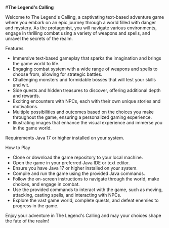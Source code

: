 #**The Legend's Calling**

Welcome to The Legend's Calling, a captivating text-based adventure game where you embark on an epic journey through a world filled with danger and mystery. As the protagonist, you will navigate various environments, engage in thrilling combat using a variety of weapons and spells, and unravel the secrets of the realm.

Features
- Immersive text-based gameplay that sparks the imagination and brings the game world to life.
- Engaging combat system with a wide range of weapons and spells to choose from, allowing for strategic battles.
- Challenging monsters and formidable bosses that will test your skills and wit.
- Side quests and hidden treasures to discover, offering additional depth and rewards.
- Exciting encounters with NPCs, each with their own unique stories and motivations.
- Multiple possibilities and outcomes based on the choices you make throughout the game, ensuring a personalized gaming experience.
- Illustrating images that enhance the visual experience and immerse you in the game world.

Requirements
Java 17 or higher installed on your system.

How to Play
- Clone or download the game repository to your local machine.
- Open the game in your preferred Java IDE or text editor.
- Ensure you have Java 17 or higher installed on your system.
- Compile and run the game using the provided Java commands.
- Follow the on-screen instructions to navigate through the world, make choices, and engage in combat.
- Use the provided commands to interact with the game, such as moving, attacking, casting spells, and interacting with NPCs.
- Explore the vast game world, complete quests, and defeat enemies to progress in the game.

Enjoy your adventure in The Legend's Calling and may your choices shape the fate of the realm!

